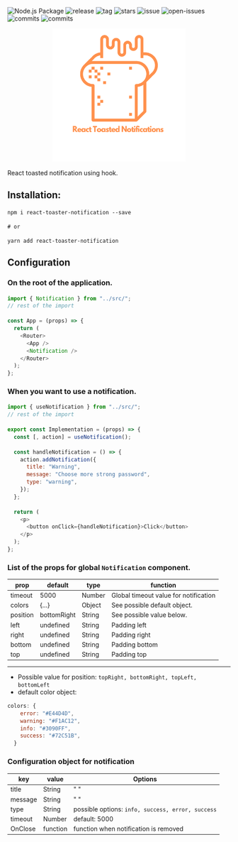 ![Node.js Package](https://github.com/mhnpd/react-toasted-notifications/workflows/Node.js%20Package/badge.svg)
![release](https://badgen.net/github/release/mhnpd/react-loader-spinner)
![tag](https://badgen.net/github/tag/mhnpd/react-loader-spinner)
![stars](https://badgen.net/github/stars/mhnpd/react-loader-spinner)
![issue](https://badgen.net/github/issues/mhnpd/react-loader-spinner)
![open-issues](https://badgen.net/github/open-issues/mhnpd/react-loader-spinner)
![commits](https://badgen.net/github/commits/mhnpd/react-loader-spinner)
![commits](https://badgen.net/github/assets-dl/mhnpd/react-loader-spinner)

<div width="100%" align="center">
  <img align="center width="300" height="300" src="./logo/logo2.png">
</div>

React toasted notification using hook.

## Installation:

```shell
npm i react-toaster-notification --save

# or

yarn add react-toaster-notification
```

## Configuration

### On the root of the application.

```js
import { Notification } from "../src/";
// rest of the import

const App = (props) => {
  return (
    <Router>
      <App />
      <Notification />
    </Router>
  );
};
```

### When you want to use a notification.

```js
import { useNotification } from "../src/";
// rest of the import

export const Implementation = (props) => {
  const [, action] = useNotification();

  const handleNotification = () => {
    action.addNotification({
      title: "Warning",
      message: "Choose more strong password",
      type: "warning",
    });
  };

  return (
    <p>
      <button onClick={handleNotification}>Click</button>
    </p>
  );
};
```

### List of the props for global `Notification` component.

| prop     | default     | type   | function                              |
| -------- | ----------- | ------ | ------------------------------------- |
| timeout  | 5000        | Number | Global timeout value for notification |
| colors   | {...}       | Object | See possible default object.          |
| position | bottomRight | String | See possible value below.             |
| left     | undefined   | String | Padding left                          |
| right    | undefined   | String | Padding right                         |
| bottom   | undefined   | String | Padding bottom                        |
| top      | undefined   | String | Padding top                           |

<hr/>

- Possible value for position: `topRight, bottomRight, topLeft, bottomLeft`
- default color object:

```js
colors: {
    error: "#E44D4D",
    warning: "#F1AC12",
    info: "#3090FF",
    success: "#72C51B",
  }
```

### Configuration object for notification

| key     | value    | Options                                           |
| ------- | -------- | ------------------------------------------------- |
| title   | String   | " "                                               |
| message | String   | " "                                               |
| type    | String   | possible options: `info, success, error, success` |
| timeout | Number   | default: 5000                                     |
| OnClose | function | function when notification is removed             |

